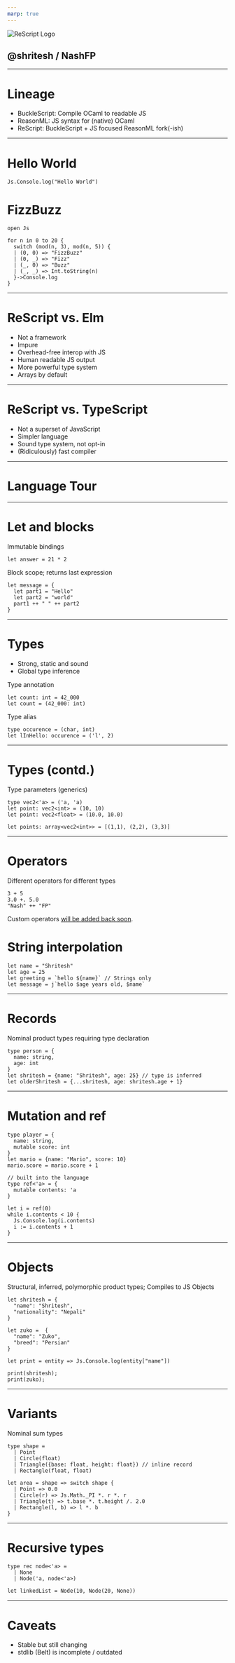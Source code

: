 ```yaml
---
marp: true
---
```


![ReScript Logo](https://rescript-lang.org/static/brand/rescript-logo.svg)

## @shritesh / NashFP


--- 

# Lineage

- BuckleScript: Compile OCaml to readable JS
- ReasonML: JS syntax for (native) OCaml
- ReScript: BuckleScript + JS focused ReasonML fork(-ish)


--- 
# Hello World

```reasonml
Js.Console.log("Hello World")
```

# FizzBuzz

```reasonml
open Js

for n in 0 to 20 {
  switch (mod(n, 3), mod(n, 5)) {
  | (0, 0) => "FizzBuzz"
  | (0, _) => "Fizz"
  | (_, 0) => "Buzz"
  | (_, _) => Int.toString(n)
  }->Console.log
}
```
---

# ReScript vs. Elm

- Not a framework
- Impure
- Overhead-free interop with JS
- Human readable JS output
- More powerful type system
- Arrays by default

---

# ReScript vs. TypeScript

- Not a superset of JavaScript
- Simpler language
- Sound type system, not opt-in
- (Ridiculously) fast compiler

--- 

# Language Tour

---

# Let and blocks

Immutable bindings

```reasonml
let answer = 21 * 2
```

Block scope; returns last expression

```reasonml
let message = {
  let part1 = "Hello"
  let part2 = "world"
  part1 ++ " " ++ part2
}
```

[](https://twitter.com/jordwalke/status/1001944847379521536)


--- 

# Types

- Strong, static and sound
- Global type inference

Type annotation
```reasonml
let count: int = 42_000
let count = (42_000: int)
```

Type alias
```reasonml
type occurence = (char, int)
let lInHello: occurence = ('l', 2)
```

---

# Types (contd.)

Type parameters (generics)
```reasonml
type vec2<'a> = ('a, 'a)
let point: vec2<int> = (10, 10)
let point: vec2<float> = (10.0, 10.0)

let points: array<vec2<int>> = [(1,1), (2,2), (3,3)]
```

---

# Operators

Different operators for different types
```reasonml
3 + 5
3.0 +. 5.0
"Nash" ++ "FP"
```

Custom operators [will be added back soon](https://rescript-lang.org/blog/editor-support-custom-operators-and-more#custom-operators).

# String interpolation
```reasonml
let name = "Shritesh"
let age = 25
let greeting = `hello ${name}` // Strings only
let message = j`hello $age years old, $name`
```

---

# Records

Nominal product types requiring type declaration

```reasonml
type person = {
  name: string,
  age: int
}
let shritesh = {name: "Shritesh", age: 25} // type is inferred
let olderShritesh = {...shritesh, age: shritesh.age + 1}
```

---

# Mutation and ref

```reasonml
type player = {
  name: string,
  mutable score: int
}
let mario = {name: "Mario", score: 10}
mario.score = mario.score + 1
```

```reasonml
// built into the language
type ref<'a> = {
  mutable contents: 'a
}
```

```reasonml
let i = ref(0)
while i.contents < 10 {
  Js.Console.log(i.contents)
  i := i.contents + 1
}
```

--- 

# Objects

Structural, inferred, polymorphic product types; Compiles to JS Objects

```reasonml
let shritesh = {
  "name": "Shritesh",
  "nationality": "Nepali"
}

let zuko =  {
  "name": "Zuko",
  "breed": "Persian"
}

let print = entity => Js.Console.log(entity["name"])

print(shritesh);
print(zuko);
```

---

# Variants

Nominal sum types

```reasonml
type shape =
  | Point
  | Circle(float)
  | Triangle({base: float, height: float}) // inline record
  | Rectangle(float, float)

let area = shape => switch shape {
  | Point => 0.0
  | Circle(r) => Js.Math._PI *. r *. r
  | Triangle(t) => t.base *. t.height /. 2.0
  | Rectangle(l, b) => l *. b
}
```

---

# Recursive types

```reasonml
type rec node<'a> =
  | None
  | Node('a, node<'a>)

let linkedList = Node(10, Node(20, None))
```

---

# Caveats

- Stable but still changing
- stdlib (Belt) is incomplete / outdated